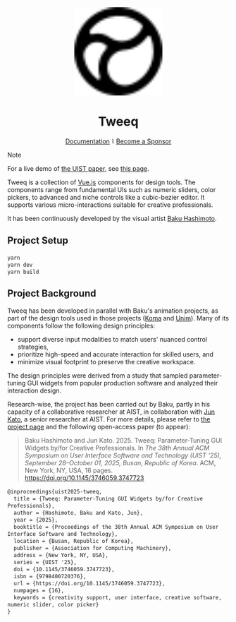 <div align="center">

<img src="./docs/.vuepress/public/logo.svg" width="200" />
<h1>Tweeq</h1>

<a href="https://baku89.github.io/tweeq/">Documentation</a> ⌇ <a href="https://github.com/sponsors/baku89">Become a Sponsor</a>

</div>

> [!NOTE]
> For a live demo of [the UIST paper](https://dl.acm.org/doi/10.1145/3746059.3747723), see [this page](https://baku89.github.io/tweeq/uist2025.html).

Tweeq is a collection of [Vue.js](https://vuejs.org) components for design tools. The components range from fundamental UIs such as numeric sliders, color pickers, to advanced and niche controls like a cubic-bezier editor. It supports various micro-interactions suitable for creative professionals.

It has been continuously developed by the visual artist [Baku Hashimoto](https://baku89.com).

## Project Setup

```
yarn
yarn dev
yarn build
```

## Project Background

Tweeq has been developed in parallel with Baku's animation projects, as part of the design tools used in those projects ([Koma](https://github.com/baku89/koma) and [Unim](https://github.com/baku89/unim)). Many of its components follow the following design principles:

- support diverse input modalities to match users' nuanced control strategies,
- prioritize high-speed and accurate interaction for skilled users, and
- minimize visual footprint to preserve the creative workspace.

The design principles were derived from a study that sampled parameter-tuning GUI widgets from popular production software and analyzed their interaction design.

Research-wise, the project has been carried out by Baku, partly in his capacity of a collaborative researcher at AIST, in collaboration with [Jun Kato](https://junkato.jp), a senior researcher at AIST. For more details, please refer to [the project page](https://junkato.jp/tweeq) and the following open-access paper (to appear):

> Baku Hashimoto and Jun Kato. 2025. Tweeq: Parameter-Tuning GUI Widgets by/for Creative Professionals. In <i>The 38th Annual ACM Symposium on User Interface Software and Technology (UIST '25), September 28–October 01, 2025, Busan, Republic of Korea</i>. ACM, New York, NY, USA, 16 pages. https://doi.org/10.1145/3746059.3747723

```
@inproceedings{uist2025-tweeq,
  title = {Tweeq: Parameter-Tuning GUI Widgets by/for Creative Professionals},
  author = {Hashimoto, Baku and Kato, Jun},
  year = {2025},
  booktitle = {Proceedings of the 38th Annual ACM Symposium on User Interface Software and Technology},
  location = {Busan, Republic of Korea},
  publisher = {Association for Computing Machinery},
  address = {New York, NY, USA},
  series = {UIST '25},
  doi = {10.1145/3746059.3747723},
  isbn = {9798400720376},
  url = {https://doi.org/10.1145/3746059.3747723},
  numpages = {16},
  keywords = {creativity support, user interface, creative software, numeric slider, color picker}
}
```
